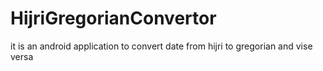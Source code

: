 HijriGregorianConvertor
=======================

it is an android application to convert date from hijri to gregorian and vise versa
